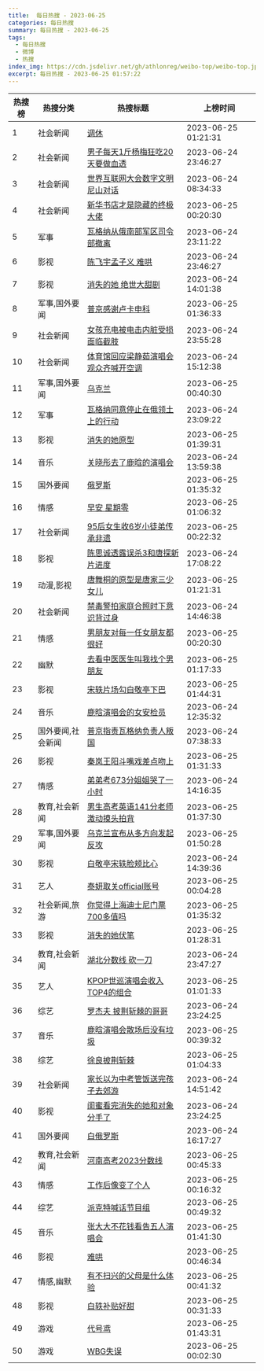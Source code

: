 ```yaml
---
title:  每日热搜 - 2023-06-25
categories: 每日热搜
summary: 每日热搜 - 2023-06-25
tags:
  - 每日热搜
  - 微博
  - 热搜
index_img: https://cdn.jsdelivr.net/gh/athlonreg/weibo-top/weibo-top.jpeg
excerpt: 每日热搜 - 2023-06-25 01:57:22
---
```


| 热搜榜 | 热搜分类 | 热搜标题 | 上榜时间 |
| --- | --- | --- | --- |
| 1 | 社会新闻 | [调休](https://s.weibo.com/weibo%3Fq%3D%2523%E8%B0%83%E4%BC%91%2523) | 2023-06-25 01:21:31 | 
| 2 | 社会新闻 | [男子每天1斤杨梅狂吃20天要做血透](https://s.weibo.com/weibo%3Fq%3D%2523%E7%94%B7%E5%AD%90%E6%AF%8F%E5%A4%A91%E6%96%A4%E6%9D%A8%E6%A2%85%E7%8B%82%E5%90%8320%E5%A4%A9%E8%A6%81%E5%81%9A%E8%A1%80%E9%80%8F%2523) | 2023-06-24 23:46:27 | 
| 3 | 社会新闻 | [世界互联网大会数字文明尼山对话](https://s.weibo.com/weibo%3Fq%3D%2523%E4%B8%96%E7%95%8C%E4%BA%92%E8%81%94%E7%BD%91%E5%A4%A7%E4%BC%9A%E6%95%B0%E5%AD%97%E6%96%87%E6%98%8E%E5%B0%BC%E5%B1%B1%E5%AF%B9%E8%AF%9D%2523) | 2023-06-24 08:34:33 | 
| 4 | 社会新闻 | [新华书店才是隐藏的终极大佬](https://s.weibo.com/weibo%3Fq%3D%2523%E6%96%B0%E5%8D%8E%E4%B9%A6%E5%BA%97%E6%89%8D%E6%98%AF%E9%9A%90%E8%97%8F%E7%9A%84%E7%BB%88%E6%9E%81%E5%A4%A7%E4%BD%AC%2523) | 2023-06-25 00:20:30 | 
| 5 | 军事 | [瓦格纳从俄南部军区司令部撤离](https://s.weibo.com/weibo%3Fq%3D%2523%E7%93%A6%E6%A0%BC%E7%BA%B3%E4%BB%8E%E4%BF%84%E5%8D%97%E9%83%A8%E5%86%9B%E5%8C%BA%E5%8F%B8%E4%BB%A4%E9%83%A8%E6%92%A4%E7%A6%BB%2523) | 2023-06-24 23:11:22 | 
| 6 | 影视 | [陈飞宇孟子义 难哄](https://s.weibo.com/weibo%3Fq%3D%2523%E9%99%88%E9%A3%9E%E5%AE%87%E5%AD%9F%E5%AD%90%E4%B9%89%20%E9%9A%BE%E5%93%84%2523) | 2023-06-24 23:46:27 | 
| 7 | 影视 | [消失的她 绝世大甜剧](https://s.weibo.com/weibo%3Fq%3D%2523%E6%B6%88%E5%A4%B1%E7%9A%84%E5%A5%B9%20%E7%BB%9D%E4%B8%96%E5%A4%A7%E7%94%9C%E5%89%A7%2523) | 2023-06-24 14:01:38 | 
| 8 | 军事,国外要闻 | [普京感谢卢卡申科](https://s.weibo.com/weibo%3Fq%3D%2523%E6%99%AE%E4%BA%AC%E6%84%9F%E8%B0%A2%E5%8D%A2%E5%8D%A1%E7%94%B3%E7%A7%91%2523) | 2023-06-25 01:36:33 | 
| 9 | 社会新闻 | [女孩充电被电击内脏受损面临截肢](https://s.weibo.com/weibo%3Fq%3D%2523%E5%A5%B3%E5%AD%A9%E5%85%85%E7%94%B5%E8%A2%AB%E7%94%B5%E5%87%BB%E5%86%85%E8%84%8F%E5%8F%97%E6%8D%9F%E9%9D%A2%E4%B8%B4%E6%88%AA%E8%82%A2%2523) | 2023-06-24 23:55:28 | 
| 10 | 社会新闻 | [体育馆回应梁静茹演唱会观众齐喊开空调](https://s.weibo.com/weibo%3Fq%3D%2523%E4%BD%93%E8%82%B2%E9%A6%86%E5%9B%9E%E5%BA%94%E6%A2%81%E9%9D%99%E8%8C%B9%E6%BC%94%E5%94%B1%E4%BC%9A%E8%A7%82%E4%BC%97%E9%BD%90%E5%96%8A%E5%BC%80%E7%A9%BA%E8%B0%83%2523) | 2023-06-24 15:12:38 | 
| 11 | 军事,国外要闻 | [乌克兰](https://s.weibo.com/weibo%3Fq%3D%2523%E4%B9%8C%E5%85%8B%E5%85%B0%2523) | 2023-06-25 00:40:30 | 
| 12 | 军事 | [瓦格纳同意停止在俄领土上的行动](https://s.weibo.com/weibo%3Fq%3D%2523%E7%93%A6%E6%A0%BC%E7%BA%B3%E5%90%8C%E6%84%8F%E5%81%9C%E6%AD%A2%E5%9C%A8%E4%BF%84%E9%A2%86%E5%9C%9F%E4%B8%8A%E7%9A%84%E8%A1%8C%E5%8A%A8%2523) | 2023-06-24 23:09:22 | 
| 13 | 影视 | [消失的她原型](https://s.weibo.com/weibo%3Fq%3D%2523%E6%B6%88%E5%A4%B1%E7%9A%84%E5%A5%B9%E5%8E%9F%E5%9E%8B%2523) | 2023-06-25 01:39:31 | 
| 14 | 音乐 | [关晓彤去了鹿晗的演唱会](https://s.weibo.com/weibo%3Fq%3D%2523%E5%85%B3%E6%99%93%E5%BD%A4%E5%8E%BB%E4%BA%86%E9%B9%BF%E6%99%97%E7%9A%84%E6%BC%94%E5%94%B1%E4%BC%9A%2523) | 2023-06-24 13:59:38 | 
| 15 | 国外要闻 | [俄罗斯](https://s.weibo.com/weibo%3Fq%3D%2523%E4%BF%84%E7%BD%97%E6%96%AF%2523) | 2023-06-25 01:35:32 | 
| 16 | 情感 | [早安 星期零](https://s.weibo.com/weibo%3Fq%3D%2523%E6%97%A9%E5%AE%89%20%E6%98%9F%E6%9C%9F%E9%9B%B6%2523) | 2023-06-25 01:06:32 | 
| 17 | 社会新闻 | [95后女生收6岁小徒弟传承非遗](https://s.weibo.com/weibo%3Fq%3D%252395%E5%90%8E%E5%A5%B3%E7%94%9F%E6%94%B66%E5%B2%81%E5%B0%8F%E5%BE%92%E5%BC%9F%E4%BC%A0%E6%89%BF%E9%9D%9E%E9%81%97%2523) | 2023-06-25 00:22:32 | 
| 18 | 影视 | [陈思诚透露误杀3和唐探新片进度](https://s.weibo.com/weibo%3Fq%3D%2523%E9%99%88%E6%80%9D%E8%AF%9A%E9%80%8F%E9%9C%B2%E8%AF%AF%E6%9D%803%E5%92%8C%E5%94%90%E6%8E%A2%E6%96%B0%E7%89%87%E8%BF%9B%E5%BA%A6%2523) | 2023-06-24 17:08:22 | 
| 19 | 动漫,影视 | [唐舞桐的原型是唐家三少女儿](https://s.weibo.com/weibo%3Fq%3D%2523%E5%94%90%E8%88%9E%E6%A1%90%E7%9A%84%E5%8E%9F%E5%9E%8B%E6%98%AF%E5%94%90%E5%AE%B6%E4%B8%89%E5%B0%91%E5%A5%B3%E5%84%BF%2523) | 2023-06-25 01:21:31 | 
| 20 | 社会新闻 | [禁毒警拍家庭合照时下意识背过身](https://s.weibo.com/weibo%3Fq%3D%2523%E7%A6%81%E6%AF%92%E8%AD%A6%E6%8B%8D%E5%AE%B6%E5%BA%AD%E5%90%88%E7%85%A7%E6%97%B6%E4%B8%8B%E6%84%8F%E8%AF%86%E8%83%8C%E8%BF%87%E8%BA%AB%2523) | 2023-06-24 14:46:38 | 
| 21 | 情感 | [男朋友对每一任女朋友都很好](https://s.weibo.com/weibo%3Fq%3D%2523%E7%94%B7%E6%9C%8B%E5%8F%8B%E5%AF%B9%E6%AF%8F%E4%B8%80%E4%BB%BB%E5%A5%B3%E6%9C%8B%E5%8F%8B%E9%83%BD%E5%BE%88%E5%A5%BD%2523) | 2023-06-25 00:20:30 | 
| 22 | 幽默 | [去看中医医生叫我找个男朋友](https://s.weibo.com/weibo%3Fq%3D%2523%E5%8E%BB%E7%9C%8B%E4%B8%AD%E5%8C%BB%E5%8C%BB%E7%94%9F%E5%8F%AB%E6%88%91%E6%89%BE%E4%B8%AA%E7%94%B7%E6%9C%8B%E5%8F%8B%2523) | 2023-06-25 01:17:33 | 
| 23 | 影视 | [宋轶片场勾白敬亭下巴](https://s.weibo.com/weibo%3Fq%3D%2523%E5%AE%8B%E8%BD%B6%E7%89%87%E5%9C%BA%E5%8B%BE%E7%99%BD%E6%95%AC%E4%BA%AD%E4%B8%8B%E5%B7%B4%2523) | 2023-06-25 01:44:31 | 
| 24 | 音乐 | [鹿晗演唱会的女安检员](https://s.weibo.com/weibo%3Fq%3D%2523%E9%B9%BF%E6%99%97%E6%BC%94%E5%94%B1%E4%BC%9A%E7%9A%84%E5%A5%B3%E5%AE%89%E6%A3%80%E5%91%98%2523) | 2023-06-24 12:35:32 | 
| 25 | 国外要闻,社会新闻 | [普京指责瓦格纳负责人叛国](https://s.weibo.com/weibo%3Fq%3D%2523%E6%99%AE%E4%BA%AC%E6%8C%87%E8%B4%A3%E7%93%A6%E6%A0%BC%E7%BA%B3%E8%B4%9F%E8%B4%A3%E4%BA%BA%E5%8F%9B%E5%9B%BD%2523) | 2023-06-24 07:38:33 | 
| 26 | 影视 | [秦岚王阳斗嘴戏差点吻上](https://s.weibo.com/weibo%3Fq%3D%2523%E7%A7%A6%E5%B2%9A%E7%8E%8B%E9%98%B3%E6%96%97%E5%98%B4%E6%88%8F%E5%B7%AE%E7%82%B9%E5%90%BB%E4%B8%8A%2523) | 2023-06-25 01:31:33 | 
| 27 | 情感 | [弟弟考673分姐姐哭了一小时](https://s.weibo.com/weibo%3Fq%3D%2523%E5%BC%9F%E5%BC%9F%E8%80%83673%E5%88%86%E5%A7%90%E5%A7%90%E5%93%AD%E4%BA%86%E4%B8%80%E5%B0%8F%E6%97%B6%2523) | 2023-06-24 14:16:35 | 
| 28 | 教育,社会新闻 | [男生高考英语141分老师激动摸头拍背](https://s.weibo.com/weibo%3Fq%3D%2523%E7%94%B7%E7%94%9F%E9%AB%98%E8%80%83%E8%8B%B1%E8%AF%AD141%E5%88%86%E8%80%81%E5%B8%88%E6%BF%80%E5%8A%A8%E6%91%B8%E5%A4%B4%E6%8B%8D%E8%83%8C%2523) | 2023-06-25 01:37:30 | 
| 29 | 军事,国外要闻 | [乌克兰宣布从多方向发起反攻](https://s.weibo.com/weibo%3Fq%3D%2523%E4%B9%8C%E5%85%8B%E5%85%B0%E5%AE%A3%E5%B8%83%E4%BB%8E%E5%A4%9A%E6%96%B9%E5%90%91%E5%8F%91%E8%B5%B7%E5%8F%8D%E6%94%BB%2523) | 2023-06-25 01:50:28 | 
| 30 | 影视 | [白敬亭宋轶脸颊比心](https://s.weibo.com/weibo%3Fq%3D%2523%E7%99%BD%E6%95%AC%E4%BA%AD%E5%AE%8B%E8%BD%B6%E8%84%B8%E9%A2%8A%E6%AF%94%E5%BF%83%2523) | 2023-06-24 14:39:36 | 
| 31 | 艺人 | [泰妍取关official账号](https://s.weibo.com/weibo%3Fq%3D%2523%E6%B3%B0%E5%A6%8D%E5%8F%96%E5%85%B3official%E8%B4%A6%E5%8F%B7%2523) | 2023-06-25 00:04:28 | 
| 32 | 社会新闻,旅游 | [你觉得上海迪士尼门票700多值吗](https://s.weibo.com/weibo%3Fq%3D%2523%E4%BD%A0%E8%A7%89%E5%BE%97%E4%B8%8A%E6%B5%B7%E8%BF%AA%E5%A3%AB%E5%B0%BC%E9%97%A8%E7%A5%A8700%E5%A4%9A%E5%80%BC%E5%90%97%2523) | 2023-06-25 01:35:32 | 
| 33 | 影视 | [消失的她伏笔](https://s.weibo.com/weibo%3Fq%3D%2523%E6%B6%88%E5%A4%B1%E7%9A%84%E5%A5%B9%E4%BC%8F%E7%AC%94%2523) | 2023-06-25 01:28:31 | 
| 34 | 教育,社会新闻 | [湖北分数线 砍一刀](https://s.weibo.com/weibo%3Fq%3D%2523%E6%B9%96%E5%8C%97%E5%88%86%E6%95%B0%E7%BA%BF%20%E7%A0%8D%E4%B8%80%E5%88%80%2523) | 2023-06-24 23:47:27 | 
| 35 | 艺人 | [KPOP世巡演唱会收入TOP4的组合](https://s.weibo.com/weibo%3Fq%3D%2523KPOP%E4%B8%96%E5%B7%A1%E6%BC%94%E5%94%B1%E4%BC%9A%E6%94%B6%E5%85%A5TOP4%E7%9A%84%E7%BB%84%E5%90%88%2523) | 2023-06-25 01:01:33 | 
| 36 | 综艺 | [罗杰夫 披荆斩棘的哥哥](https://s.weibo.com/weibo%3Fq%3D%2523%E7%BD%97%E6%9D%B0%E5%A4%AB%20%E6%8A%AB%E8%8D%86%E6%96%A9%E6%A3%98%E7%9A%84%E5%93%A5%E5%93%A5%2523) | 2023-06-24 23:24:25 | 
| 37 | 音乐 | [鹿晗演唱会散场后没有垃圾](https://s.weibo.com/weibo%3Fq%3D%2523%E9%B9%BF%E6%99%97%E6%BC%94%E5%94%B1%E4%BC%9A%E6%95%A3%E5%9C%BA%E5%90%8E%E6%B2%A1%E6%9C%89%E5%9E%83%E5%9C%BE%2523) | 2023-06-25 00:39:32 | 
| 38 | 综艺 | [徐良披荆斩棘](https://s.weibo.com/weibo%3Fq%3D%2523%E5%BE%90%E8%89%AF%E6%8A%AB%E8%8D%86%E6%96%A9%E6%A3%98%2523) | 2023-06-25 01:04:33 | 
| 39 | 社会新闻 | [家长以为中考管饭送完孩子去郊游](https://s.weibo.com/weibo%3Fq%3D%2523%E5%AE%B6%E9%95%BF%E4%BB%A5%E4%B8%BA%E4%B8%AD%E8%80%83%E7%AE%A1%E9%A5%AD%E9%80%81%E5%AE%8C%E5%AD%A9%E5%AD%90%E5%8E%BB%E9%83%8A%E6%B8%B8%2523) | 2023-06-24 14:51:42 | 
| 40 | 影视 | [闺蜜看完消失的她和对象分手了](https://s.weibo.com/weibo%3Fq%3D%2523%E9%97%BA%E8%9C%9C%E7%9C%8B%E5%AE%8C%E6%B6%88%E5%A4%B1%E7%9A%84%E5%A5%B9%E5%92%8C%E5%AF%B9%E8%B1%A1%E5%88%86%E6%89%8B%E4%BA%86%2523) | 2023-06-24 23:24:25 | 
| 41 | 国外要闻 | [白俄罗斯](https://s.weibo.com/weibo%3Fq%3D%2523%E7%99%BD%E4%BF%84%E7%BD%97%E6%96%AF%2523) | 2023-06-24 16:17:27 | 
| 42 | 教育,社会新闻 | [河南高考2023分数线](https://s.weibo.com/weibo%3Fq%3D%2523%E6%B2%B3%E5%8D%97%E9%AB%98%E8%80%832023%E5%88%86%E6%95%B0%E7%BA%BF%2523) | 2023-06-25 00:45:33 | 
| 43 | 情感 | [工作后像变了个人](https://s.weibo.com/weibo%3Fq%3D%2523%E5%B7%A5%E4%BD%9C%E5%90%8E%E5%83%8F%E5%8F%98%E4%BA%86%E4%B8%AA%E4%BA%BA%2523) | 2023-06-25 00:16:32 | 
| 44 | 综艺 | [派克特喊话节目组](https://s.weibo.com/weibo%3Fq%3D%2523%E6%B4%BE%E5%85%8B%E7%89%B9%E5%96%8A%E8%AF%9D%E8%8A%82%E7%9B%AE%E7%BB%84%2523) | 2023-06-25 00:49:32 | 
| 45 | 音乐 | [张大大不花钱看告五人演唱会](https://s.weibo.com/weibo%3Fq%3D%2523%E5%BC%A0%E5%A4%A7%E5%A4%A7%E4%B8%8D%E8%8A%B1%E9%92%B1%E7%9C%8B%E5%91%8A%E4%BA%94%E4%BA%BA%E6%BC%94%E5%94%B1%E4%BC%9A%2523) | 2023-06-25 01:41:30 | 
| 46 | 影视 | [难哄](https://s.weibo.com/weibo%3Fq%3D%2523%E9%9A%BE%E5%93%84%2523) | 2023-06-25 00:46:34 | 
| 47 | 情感,幽默 | [有不扫兴的父母是什么体验](https://s.weibo.com/weibo%3Fq%3D%2523%E6%9C%89%E4%B8%8D%E6%89%AB%E5%85%B4%E7%9A%84%E7%88%B6%E6%AF%8D%E6%98%AF%E4%BB%80%E4%B9%88%E4%BD%93%E9%AA%8C%2523) | 2023-06-25 00:41:32 | 
| 48 | 影视 | [白轶补贴好甜](https://s.weibo.com/weibo%3Fq%3D%2523%E7%99%BD%E8%BD%B6%E8%A1%A5%E8%B4%B4%E5%A5%BD%E7%94%9C%2523) | 2023-06-25 00:31:33 | 
| 49 | 游戏 | [代号鸢](https://s.weibo.com/weibo%3Fq%3D%2523%E4%BB%A3%E5%8F%B7%E9%B8%A2%2523) | 2023-06-25 01:43:31 | 
| 50 | 游戏 | [WBG失误](https://s.weibo.com/weibo%3Fq%3D%2523WBG%E5%A4%B1%E8%AF%AF%2523) | 2023-06-25 00:02:30 | 
